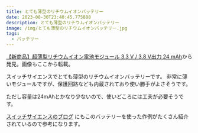 ```yaml
---
title: とても薄型のリチウムイオンバッテリー
date: 2023-08-30T23:40:45.775888
description: とても薄型のリチウムイオンバッテリー
image: /img/とても薄型のリチウムイオンバッテリー.jpg
tags:
  - バッテリー
---
```

[【新商品】超薄型リチウムイオン電池モジュール 3.3 V / 3.8 V出力 24 mAh](https://www.switch-science.com/blogs/magazine/enercerapouch-module)から発見。画像もここから転載。

スイッチサイエンスでとても薄型のリチウムイオンバッテリーです。
非常に薄いモジュールですが、保護回路なども内蔵されており使い勝手がよさそうです。

ただし容量は24mAhとかなり少ないので、使いどころには工夫が必要そうです。

[スイッチサイエンスのブログ](https://www.switch-science.com/blogs/magazine/pocket-versa-writer-tinyjoypad) にもこのバッテリーを使った作例がたくさん紹介されているので参考になります。



